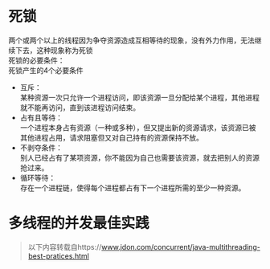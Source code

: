 # 死锁
两个或两个以上的线程因为争夺资源造成互相等待的现象，没有外力作用，无法继续下去，这种现象称为死锁  
死锁的必要条件：  
死锁产生的4个必要条件  
* 互斥：  
某种资源一次只允许一个进程访问，即该资源一旦分配给某个进程，其他进程就不能再访问，直到该进程访问结束。  
* 占有且等待：  
一个进程本身占有资源（一种或多种），但又提出新的资源请求，该资源已被其他进程占用，请求阻塞但又对自己持有的资源保持不放。
* 不剥夺条件：  
别人已经占有了某项资源，你不能因为自己也需要该资源，就去把别人的资源抢过来。  
* 循环等待：  
存在一个进程链，使得每个进程都占有下一个进程所需的至少一种资源。
# 多线程的并发最佳实践
> 以下内容转载自https://www.jdon.com/concurrent/java-multithreading-best-pratices.html

